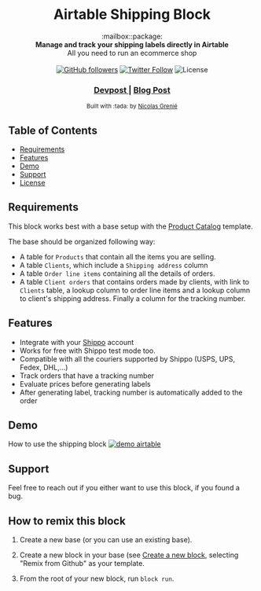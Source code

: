 <h1 align="center">Airtable Shipping Block</h1>

<div align="center">
  :mailbox::package:
</div>
<div align="center">
  <strong>Manage and track your shipping labels directly in Airtable</strong>
</div>
<div align="center">
    All you need to run an ecommerce shop
</div>

<br />

<div align="center">
  <a href="https://github.com/picsoung"><img alt="GitHub followers" src="https://img.shields.io/github/followers/picsoung?style=social"></a>
  <a href="https://twitter.com/picsoung"><img alt="Twitter Follow" src="https://img.shields.io/twitter/follow/picsoung?style=social"></a>
  <img alt="License" src="https://img.shields.io/badge/License-GPLv3-blue.svg">
</div>

<div align="center">
  <h3>
    <a href="https://devpost.com/software/shipping-block">
      Devpost
    </a>
    <span> | </span>
    <a href="https://blog.airtable.com/airtable-blocks-contest-winners/">
      Blog Post
    </a>
  </h3>
</div>

<div align="center">
  <sub> Built with :tada: by
  <a href="https://twitter.com/picsoung">Nicolas Grenié</a>
</div>

## Table of Contents
- [Requirements](#requirements)
- [Features](#features)
- [Demo](#demo)
- [Support](#support)
- [License](#license)


## Requirements
This block works best with a base setup with the [Product Catalog](https://airtable.com/templates/local-business/expZvMLT9L6c4yeBX/product-catalog) template.

The base should be organized following way:
- A table for `Products` that contain all the items you are selling.
- A table `Clients`, which include a `Shipping address` column
- A table `Order line items` containing  all the details of orders.
- A table `Client orders` that contains orders made by clients, with link to `Clients` table, a lookup column to order line items and a lookup column to client's shipping address. Finally a column for the tracking number.

## Features
- Integrate with your [Shippo](https://goshippo.com/) account
- Works for free with Shippo test mode too.
- Compatible with all the couriers supported by Shippo (USPS, UPS, Fedex, DHL,...)
- Track orders that have a tracking number
- Evaluate prices before generating labels
- After generating label, tracking number is automatically added to the order

## Demo
How to use the shipping block
[![demo airtable](https://img.youtube.com/vi/5BoHy12nxB0/0.jpg)](https://www.youtube.com/watch?v=5BoHy12nxB0)


## Support
Feel free to reach out if you either want to use this block, if you found a bug.

## How to remix this block

1. Create a new base (or you can use an existing base).

2. Create a new block in your base (see [Create a new block](https://airtable.com/developers/blocks/guides/hello-world-tutorial#create-a-new-block),
   selecting "Remix from Github" as your template.

3. From the root of your new block, run `block run`.
<!-- ## License
GNU General Public License 3 (GPL-3.0) 2020 - Nicolas Grenié. Please have a look at the `LICENSE.md` for more details. -->